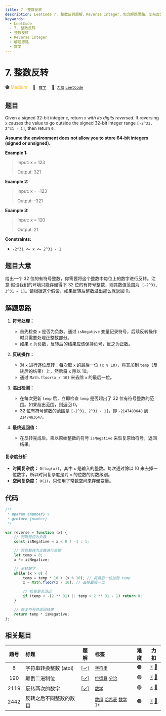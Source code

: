 ```yaml
---
title: 7. 整数反转
description: LeetCode 7. 整数反转题解，Reverse Integer，包含解题思路、复杂度分析以及完整的 JavaScript 代码实现。
keywords:
  - LeetCode
  - 7. 整数反转
  - 整数反转
  - Reverse Integer
  - 解题思路
  - 数学
---
```


# 7. 整数反转

🟠 <font color=#ffb800>Medium</font>&emsp; 🔖&ensp; [`数学`](/tag/math.md)&emsp; 🔗&ensp;[`力扣`](https://leetcode.cn/problems/reverse-integer) [`LeetCode`](https://leetcode.com/problems/reverse-integer)

## 题目

Given a signed 32-bit integer `x`, return `x` _with its digits reversed_. If reversing `x` causes the value to go outside the signed 32-bit integer range `[-2^31, 2^31 - 1]`, then return `0`.

**Assume the environment does not allow you to store 64-bit integers (signed or unsigned).**

**Example 1:**

> Input: x = 123
>
> Output: 321

**Example 2:**

> Input: x = -123
>
> Output: -321

**Example 3:**

> Input: x = 120
>
> Output: 21

**Constraints:**

- `-2^31 <= x <= 2^31 - 1`

## 题目大意

给出一个 32 位的有符号整数，你需要将这个整数中每位上的数字进行反转。注意:假设我们的环境只能存储得下 32 位的有符号整数，则其数值范围为  `[−2^31,  2^31 − 1]`。请根据这个假设，如果反转后整数溢出那么就返回 0。

## 解题思路

1. **符号处理：**

   - 首先检查 `x` 是否为负数。通过 `isNegative` 变量记录符号，后续反转操作时只需要处理正整数部分。
   - 如果 `x` 为负数，反转后的结果应该保持负号，反之为正数。

2. **反转操作：**

   - 对 `x` 进行逐位反转：每次取 `x` 的最后一位 `(x % 10)`，将其加到 `temp`（反转后的结果）上，然后将 `x` 除以 10。
   - 通过 `Math.floor(x / 10)` 来去除 `x` 的最后一位。

3. **溢出检测：**

   - 在每次更新 `temp` 后，立即检查 `temp` 是否超出了 32 位有符号整数的范围。如果超出范围，则返回 0。
   - 32 位有符号整数的范围是 `[-2^31, 2^31 - 1]`，即 `-2147483648` 到 `2147483647`。

4. **最终返回值：**
   - 在反转完成后，乘以原始整数的符号 `isNegative` 来恢复原始符号，返回结果。

#### 复杂度分析

- **时间复杂度：** `O(log(x))`，其中 `x` 是输入的整数。每次通过除以 10 来去掉一位数字，所以时间复杂度是对 `x` 的位数的对数级别。
- **空间复杂度：** `O(1)`，只使用了常数空间来存储变量。

## 代码

```javascript
/**
 * @param {number} x
 * @return {number}
 */

var reverse = function (x) {
	// 判断是否为负数
	const isNegative = x < 0 ? -1 : 1;

	// 将负数转为正数进行处理
	let temp = 0;
	x *= isNegative;

	// 反转数字
	while (x > 0) {
		temp = temp * 10 + (x % 10); // 将最后一位加到 temp
		x = Math.floor(x / 10); // 去掉最后一位

		// 检查是否溢出
		if (temp < -(2 ** 31) || temp > 2 ** 31 - 1) return 0;
	}

	// 恢复符号并返回结果
	return temp * isNegative;
};
```

## 相关题目

<!-- prettier-ignore -->
| 题号 | 标题 | 题解 | 标签 | 难度 | 力扣 |
| :------: | :------ | :------: | :------ | :------: | :------: |
| 8 | 字符串转换整数 (atoi) | [[✓]](/problem/0008.md) |  [`字符串`](/tag/string.md) | 🟠 | [🀄️](https://leetcode.cn/problems/string-to-integer-atoi) [🔗](https://leetcode.com/problems/string-to-integer-atoi) |
| 190 | 颠倒二进制位 | [[✓]](/problem/0190.md) |  [`位运算`](/tag/bit-manipulation.md) [`分治`](/tag/divide-and-conquer.md) | 🟢 | [🀄️](https://leetcode.cn/problems/reverse-bits) [🔗](https://leetcode.com/problems/reverse-bits) |
| 2119 | 反转两次的数字 | [[✓]](/problem/2119.md) |  [`数学`](/tag/math.md) | 🟢 | [🀄️](https://leetcode.cn/problems/a-number-after-a-double-reversal) [🔗](https://leetcode.com/problems/a-number-after-a-double-reversal) |
| 2442 | 反转之后不同整数的数目 |  |  [`数组`](/tag/array.md) [`哈希表`](/tag/hash-table.md) [`数学`](/tag/math.md) `1+` | 🟠 | [🀄️](https://leetcode.cn/problems/count-number-of-distinct-integers-after-reverse-operations) [🔗](https://leetcode.com/problems/count-number-of-distinct-integers-after-reverse-operations) |